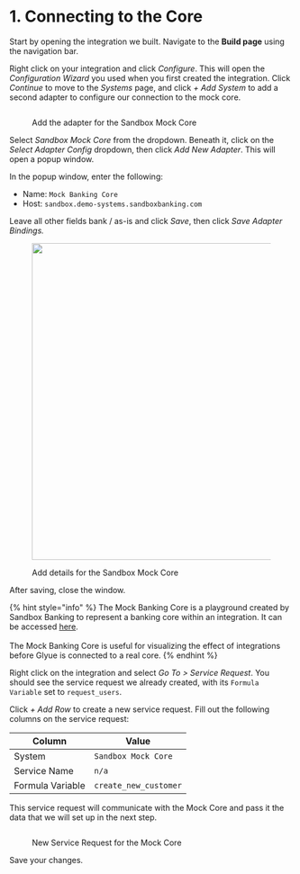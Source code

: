 # 1. Connecting to the Core

Start by opening the integration we built. Navigate to the **Build page** using the navigation bar.

Right click on your integration and click _Configure_. This will open the _Configuration Wizard_ you used when you first created the integration. Click _Continue_ to move to the _Systems_ page, and click _+ Add System_ to add a second adapter to configure our connection to the mock core.

<figure><img src="../../.gitbook/assets/Screenshot 2024-09-03 at 12.24.43 PM.png" alt=""><figcaption><p>Add the adapter for the Sandbox Mock Core</p></figcaption></figure>

Select _Sandbox Mock Core_ from the dropdown. Beneath it, click on the _Select Adapter Config_ dropdown, then click _Add New Adapter_. This will open a popup window.

In the popup window, enter the following:

* Name: `Mock Banking Core`
* Host: `sandbox.demo-systems.sandboxbanking.com`

Leave all other fields bank / as-is and click _Save_, then click _Save Adapter Bindings._&#x20;

<figure><img src="../../.gitbook/assets/Screenshot 2024-09-03 at 12.28.02 PM.png" alt="" width="563"><figcaption><p>Add details for the Sandbox Mock Core</p></figcaption></figure>

After saving, close the window.

{% hint style="info" %}
The Mock Banking Core is a playground created by Sandbox Banking to represent a banking core within an integration. It can be accessed [here](https://sandbox.demo-systems.sandboxbanking.com). \
\
The Mock Banking Core is useful for visualizing the effect of integrations before Glyue is connected to a real core.
{% endhint %}

Right click on the integration and select _Go To > Service Request_. You should see the service request we already created, with its `Formula Variable` set to `request_users`.&#x20;

Click _+ Add Row_ to create a new service request. Fill out the following columns on the service request:

| Column           | Value                 |
| ---------------- | --------------------- |
| System           | `Sandbox Mock Core`   |
| Service Name     | `n/a`                 |
| Formula Variable | `create_new_customer` |

This service request will communicate with the Mock Core and pass it the data that we will set up in the next step.

<figure><img src="../../.gitbook/assets/Screenshot 2024-09-03 at 12.35.32 PM.png" alt=""><figcaption><p>New Service Request for the Mock Core</p></figcaption></figure>

Save your changes.
